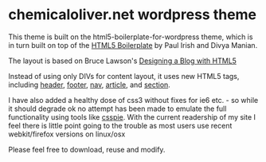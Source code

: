 chemicaloliver.net wordpress theme
==================================

This theme is built on the html5-boilerplate-for-wordpress theme, which is in turn built on top of the [HTML5 Boilerplate](http://html5boilerplate.com/) by Paul Irish and Divya Manian.

The layout is based on Bruce Lawson's [Designing a Blog with HTML5](http://html5doctor.com/designing-a-blog-with-html5/)

Instead of using only DIVs for content layout, it uses new HTML5 tags, including [header](http://html5doctor.com/the-header-element/), 
[footer](http://www.w3schools.com/html5/tag_footer.asp), 
[nav](http://www.w3schools.com/html5/tag_nav.asp), 
[article](http://www.w3schools.com/html5/tag_article.asp), 
and [section](http://html5doctor.com/the-section-element/).

I have also added a healthy dose of css3 without fixes for ie6 etc. - so while it should degrade ok no attempt has been made to emulate the full functionality using tools like [csspie](http://css3pie.com/). With the current readership of my site I feel there is little point going to the trouble as most users use recent webkit/firefox versions on linux/osx 

Please feel free to download, reuse and modify.


